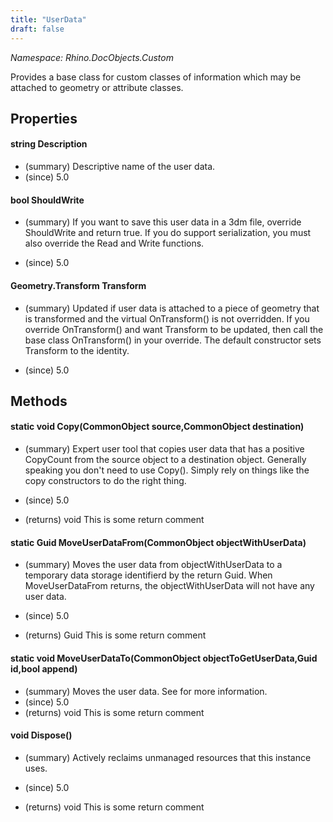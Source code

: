 ```yaml
---
title: "UserData"
draft: false
---
```


*Namespace: Rhino.DocObjects.Custom*

   Provides a base class for custom classes of information which may be attached to
   geometry or attribute classes.
   
## Properties
#### string Description
- (summary) Descriptive name of the user data.
- (since) 5.0
#### bool ShouldWrite
- (summary) 
     If you want to save this user data in a 3dm file, override
     ShouldWrite and return true.  If you do support serialization,
     you must also override the Read and Write functions.
     
- (since) 5.0
#### Geometry.Transform Transform
- (summary) 
     Updated if user data is attached to a piece of geometry that is
     transformed and the virtual OnTransform() is not overridden.  If you
     override OnTransform() and want Transform to be updated, then call the 
     base class OnTransform() in your override.
     The default constructor sets Transform to the identity.
     
- (since) 5.0
## Methods
#### static void Copy(CommonObject source,CommonObject destination)
- (summary) 
     Expert user tool that copies user data that has a positive 
     CopyCount from the source object to a destination object.
     Generally speaking you don't need to use Copy().
     Simply rely on things like the copy constructors to do the right thing.
     
- (since) 5.0
- (returns) void This is some return comment
#### static Guid MoveUserDataFrom(CommonObject objectWithUserData)
- (summary) 
     Moves the user data from objectWithUserData to a temporary data storage
     identifierd by the return Guid.  When MoveUserDataFrom returns, the
     objectWithUserData will not have any user data.
     
- (since) 5.0
- (returns) Guid This is some return comment
#### static void MoveUserDataTo(CommonObject objectToGetUserData,Guid id,bool append)
- (summary) 
     Moves the user data.
     See  for more information.
- (since) 5.0
- (returns) void This is some return comment
#### void Dispose()
- (summary) 
     Actively reclaims unmanaged resources that this instance uses.
     
- (since) 5.0
- (returns) void This is some return comment
